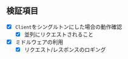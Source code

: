 ## 検証項目

- [x] `Client`をシングルトンにした場合の動作確認
  - [x] 並列にリクエストされること
- [x] ミドルウェアの利用
  - [x] リクエスト/レスポンスのロギング